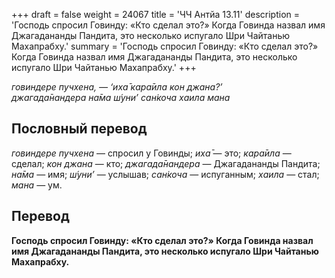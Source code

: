 +++
draft = false
weight = 24067
title = 'ЧЧ Антйа 13.11'
description = 'Господь спросил Говинду: «Кто сделал это?» Когда Говинда назвал имя Джагадананды Пандита, это несколько испугало Шри Чайтанью Махапрабху.'
summary = 'Господь спросил Говинду: «Кто сделал это?» Когда Говинда назвал имя Джагадананды Пандита, это несколько испугало Шри Чайтанью Махапрабху.'
+++

_говиндере пучхена, — ‘иха̄ кара̄ила кон джана?’  
джагада̄нандера на̄ма ш́уни’ сан̇коча хаила мана_

## Пословный перевод

_говиндере_ _пучхена_ — спросил у Говинды; _иха̄_ — это; _кара̄ила_ — сделал; _кон_ _джана_ — кто; _джагада̄нандера_ — Джагадананды Пандита; _на̄ма_ — имя; _ш́уни’_ — услышав; _сан̇коча_ — испуганным; _хаила_ — стал; _мана_ — ум.

## Перевод

**Господь спросил Говинду: «Кто сделал это?» Когда Говинда назвал имя Джагадананды Пандита, это несколько испугало Шри Чайтанью Махапрабху.**
